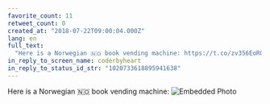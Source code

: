 ```yaml
---
favorite_count: 11
retweet_count: 0
created_at: "2018-07-22T09:00:04.000Z"
lang: en
full_text:
  "Here is a Norwegian 🇳🇴 book vending machine: https://t.co/zv356EoRGg"
in_reply_to_screen_name: coderbyheart
in_reply_to_status_id_str: "1020733618895941638"
---
```


Here is a Norwegian 🇳🇴 book vending machine:
![Embedded Photo](https://twitter-media-coderbyheart.s3.eu-north-1.amazonaws.com/1020956634120585216-DisqjP5WAAAZ3fB.jpg)

